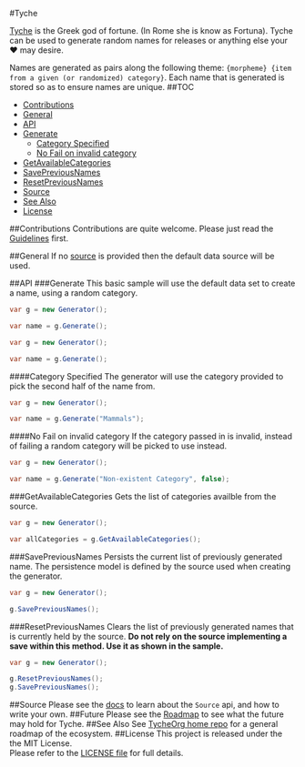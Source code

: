 #Tyche

[Tyche](https://en.wikipedia.org/wiki/Tyche) is the Greek god of fortune. (In Rome she is know as Fortuna).
Tyche can be used to generate random names for releases or anything else your :heart: may desire.

Names are generated as pairs along the following theme: `{morpheme} {item from a given (or randomized) category}`.
Each name that is generated is stored so as to ensure names are unique.
##TOC
- [Contributions](#contributions)
- [General](#general)
- [API](#api)
 - [Generate](#generate)
   - [Category Specified](#category-specified)
   - [No Fail on invalid category](#no-fail-on-invalid-category)
 - [GetAvailableCategories](#getavailablecategories)
 - [SavePreviousNames](#savepreviousnames)
 - [ResetPreviousNames](#resetpreviousnames)
- [Source](#source)
- [See Also](#see-also)
- [License](#license)

##Contributions
Contributions are quite welcome. Please just read the [Guidelines](CONTRIBUTING.md) first.

##General
If no [source](#source) is provided then the default data source will be used.

##API
###Generate
This basic sample will use the default data set to create a name, using a random category.
```c#
var g = new Generator();

var name = g.Generate();
```
```c#
var g = new Generator();

var name = g.Generate();
```
####Category Specified
The generator will use the category provided to pick the second half of the name from.
```c#
var g = new Generator();

var name = g.Generate("Mammals");
```
####No Fail on invalid category
If the category passed in is invalid, instead of failing a random category will be picked to use instead.
```c#
var g = new Generator();

var name = g.Generate("Non-existent Category", false);
```
###GetAvailableCategories
Gets the list of categories availble from the source.
```c#
var g = new Generator();

var allCategories = g.GetAvailableCategories();
```
###SavePreviousNames
Persists the current list of previously generated name.
The persistence model is defined by the source used when creating the generator.
```c#
var g = new Generator();

g.SavePreviousNames();
```
###ResetPreviousNames
Clears the list of previously generated names that is currently held by the source.
**Do not rely on the source implementing a save within this method. Use it as shown in the sample.**
```c#
var g = new Generator();

g.ResetPreviousNames();
g.SavePreviousNames();
```
##Source
Please see the [docs](docs) to learn about the `Source` api, and how to write your own.
##Future
Please see the [Roadmap](Roadmap.md) to see what the future may hold for Tyche.
##See Also
See [TycheOrg home repo](https://github.com/TycheOrg/Home) for a general roadmap of the ecosystem.
##License
This project is released under the the MIT License. <br/> Please refer to the [LICENSE file](LICENSE) for full details.
